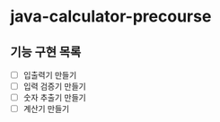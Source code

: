 # java-calculator-precourse

## 기능 구현 목록

- [ ] 입출력기 만들기
- [ ] 입력 검증기 만들기
- [ ] 숫자 추출기 만들기
- [ ] 계산기 만들기
